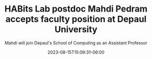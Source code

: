 ---
title: "HABits Lab postdoc Mahdi Pedram accepts faculty position at Depaul University"
date: 2023-08-15T15:09:31-06:00
draft: false
subtitle: "Mahdi will join Depaul's School of Computing as an Assistant Professor"
has_link: true
link: "https://www.cdm.depaul.edu/Faculty-and-Staff/Pages/faculty-info.aspx?fid=1637"
---